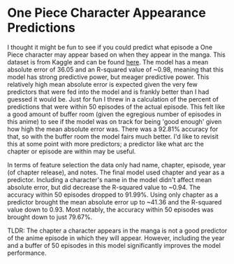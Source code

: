 # One Piece Character Appearance Predictions
I thought it might be fun to see if you could predict what episode a One Piece character may appear based on when they appear in the manga. This dataset is from Kaggle and can be found [here](https://www.kaggle.com/datasets/michau96/one-piece-characters-and-chapters).
The model has a mean absolute error of 36.05 and an R-squared value of ~0.98, meaning that this model has strong predictive power, but meager predictive power. This relatively high mean absolute error is expected given the very few predictors that were fed into the model and is frankly better than I had guessed it would be. Just for fun I threw in a calculation of the percent of predictions that were within 50 episodes of the actual episode. This felt like a good amount of buffer room (given the egregious number of episodes in this anime) to see if the model was on track for being 'good enough' given how high the mean absolute error was. There was a 92.81% accuracy for that, so with the buffer room the model fairs much better. I'd like to revisit this at some point with more predictors; a predictor like what arc the chapter or episode are within may be useful. 

In terms of feature selection the data only had name, chapter, episode, year (of chapter release), and notes. The final model used chapter and year as a predictor. Including a character's name in the model didn't affect mean absolute error, but did decrease the R-squared value to ~0.94. The accuracy within 50 episodes dropped to 91.99%. Using only chapter as a predictor brought the mean absolute error up to ~41.36 and the R-squared value down to 0.93. Most notably, the accuracy within 50 episodes was brought down to just 79.67%.

TLDR: The chapter a character appears in the manga is not a good predictor of the anime episode in which they will appear. However, including the year and a buffer of 50 episodes in this model significantly improves the model performance.
